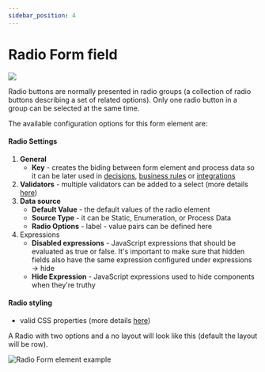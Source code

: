 ```yaml
---
sidebar_position: 4
---
```


# Radio Form field

![](https://s3.eu-west-1.amazonaws.com/docx.flowx.ai/2.13/radio_form_field.png)

Radio buttons are normally presented in radio groups (a collection of radio buttons describing a set of related options). Only one radio button in a group can be selected at the same time.

The available configuration options for this form element are:

#### Radio Settings

1. **General**
   * **Key** - creates the biding between form element and process data so it can be later used in [decisions](../../../node/exclusive-gateway-node.md), [business rules](../../../node/task-node/task-node.md) or [integrations](../../../node/message-send-received-task-node.md)
2. **Validators** - multiple validators can be added to a select (more details [here](../../validators.md))
3. **Data source**
   * **Default Value** - the default values of the radio element
   * **Source Type** - it can be Static, Enumeration, or Process Data
   * **Radio Options** - label - value pairs can be defined here
4. Expressions
   * **Disabled expressions** - JavaScript expressions that should be evaluated as true or false. It's important to make sure that hidden fields also have the same expression configured under expressions → hide
   * **Hide Expression** - JavaScript expressions used to hide components when they're truthy

#### Radio styling

* valid CSS properties (more details [here](../../#styling))

A Radio with two options and a no layout will look like this (default the layout will be row).

![Radio Form element example](https://s3.eu-west-1.amazonaws.com/docx.flowx.ai/2.13/radio_form_styling.png)




